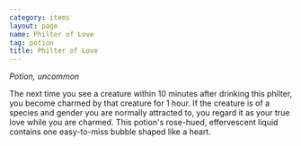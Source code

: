 ```yaml
---
category: items
layout: page
name: Philter of Love 
tag: potion
title: Philter of Love 
---
```


_Potion, uncommon_ 

The next time you see a creature within 10 minutes after drinking this philter, you become charmed by that creature for 1 hour. If the creature is of a species and gender you are normally attracted to, you regard it as your true love while you are charmed. This potion's rose-hued, effervescent liquid contains one easy-to-miss bubble shaped like a heart. 
